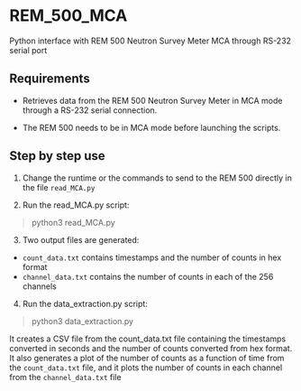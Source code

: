 # REM_500_MCA
Python interface with REM 500 Neutron Survey Meter MCA through RS-232 serial port

## Requirements

- Retrieves data from the REM 500 Neutron Survey Meter in MCA mode through a RS-232 serial connection.

- The REM 500 needs to be in MCA mode before launching the scripts.


## Step by step use

1. Change the runtime or the commands to send to the REM 500 directly in the file `read_MCA.py`

2. Run the read_MCA.py script: 
> python3 read_MCA.py

3. Two output files are generated:
- `count_data.txt` contains timestamps and the number of counts in hex format
- `channel_data.txt` contains the number of counts in each of the 256 channels

4. Run the data_extraction.py script:
> python3 data_extraction.py

It creates a CSV file from the count_data.txt file containing the timestamps converted in seconds and the number of counts converted from hex format.
It also generates a plot of the number of counts as a function of time from the `count_data.txt` file, and it plots the number of counts in each channel from the `channel_data.txt` file

